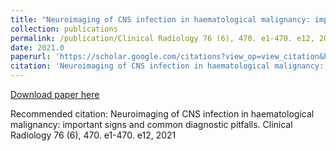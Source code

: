 ```yaml
---
title: "Neuroimaging of CNS infection in haematological malignancy: important signs and common diagnostic pitfalls"
collection: publications
permalink: /publication/Clinical Radiology 76 (6), 470. e1-470. e12, 2021-Neuroimaging of CNS infection in haematological malignancy: important signs and common diagnostic pitfalls
date: 2021.0
paperurl: 'https://scholar.google.com/citations?view_op=view_citation&hl=en&user=CVvowJAAAAAJ&pagesize=100&citation_for_view=CVvowJAAAAAJ:_Qo2XoVZTnwC'
citation: 'Neuroimaging of CNS infection in haematological malignancy: important signs and common diagnostic pitfalls. Clinical Radiology 76 (6), 470. e1-470. e12, 2021'
---
```

[Download paper here](https://scholar.google.com/citations?view_op=view_citation&hl=en&user=CVvowJAAAAAJ&pagesize=100&citation_for_view=CVvowJAAAAAJ:_Qo2XoVZTnwC)

Recommended citation: Neuroimaging of CNS infection in haematological malignancy: important signs and common diagnostic pitfalls. Clinical Radiology 76 (6), 470. e1-470. e12, 2021